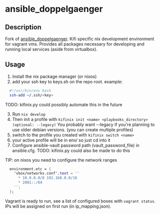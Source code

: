 ansible_doppelgaenger
==========

Description
------------
Fork of [ansible_doppelgaenger](https://github.com/libraries-fi/ansible_doppelgaenger).
Kifi specific nix development environment for vagrant vms.
Provides all packages necessary for developing and running local services (aside from virtualbox).

Usage
-------------

1. Install the nix package manager (or nixos)
2. add your ssh key to keys.sh on the repo root.
  example:
  ```bash
    #!/usr/bin/env bash
    ssh-add ~/.ssh/<key>
  ```
  TODO: kifinix.py could possibly automate this in the future

3. Run ``nix develop``
4. Then init a profile with ``kifinix init <name> <playbooks_directory> (optional: --legacy)``
  You probably want --legacy if you're planning to use older debian versions.
  (you can create multiple profiles)
5. switch to the profile you created with ``kifinix switch <name>``
6. your active profile will be in env/ so just cd into it 
7. Configure ansible-vault password path (vault_password_file) in ansible.cfg.
  TODO: kifinix.py could also be made to do this

TIP: on nixos you need to configure the network ranges
```nix
  environment.etc = {
    "vbox/networks.conf".text = ''
      * 10.0.0.0/8 192.168.0.0/16
      * 2001::/64
    '';
  }; 

```

Vagrant is ready to run, see a list of configured boxes
with `vagrant status`. IPs will be assigned on first run (in ip_mapping.json).
